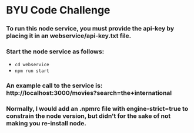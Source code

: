 # BYU Code Challenge
### To run this node service, you must provide the api-key by placing it in an webservice/api-key.txt file.
### Start the node service as follows:
 * `cd webservice`
 * `npm run start`
### An example call to the service is: http://localhost:3000/movies?search=the+international

### Normally, I would add an .npmrc file with engine-strict=true to constrain the node version, but didn't for the sake of not making you re-install node.
